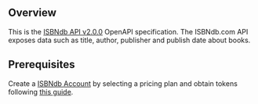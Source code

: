 ## Overview

This is the [ISBNdb API v2.0.0](https://isbndb.com/apidocs/v2) OpenAPI specification. The ISBNdb.com API exposes data such as title, author, publisher and publish date about books.
## Prerequisites

 Create a [ISBNdb Account](https://isbndb.com/isbn-database) by selecting a pricing plan and obtain tokens following [this guide](https://isbndb.com/apidocs/v2).
